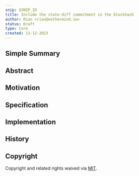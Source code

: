 ```yaml
---
snip: $SNIP_ID
title: Include the state-diff commitment in the blockhash
author: Rian <rian@nethermind.io>
status: Draft
type: Core
created: 13-12-2023
---
```


## Simple Summary

## Abstract

## Motivation

## Specification

## Implementation

## History

## Copyright

Copyright and related rights waived via [MIT](../LICENSE).
